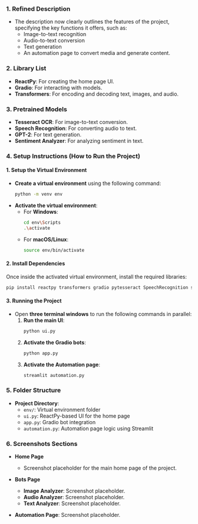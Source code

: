 ### 1. **Refined Description**
- The description now clearly outlines the features of the project, specifying the key functions it offers, such as:
  - Image-to-text recognition
  - Audio-to-text conversion
  - Text generation
  - An automation page to convert media and generate content.

### 2. **Library List**
- **ReactPy**: For creating the home page UI.
- **Gradio**: For interacting with models.
- **Transformers**: For encoding and decoding text, images, and audio.

### 3. **Pretrained Models**
- **Tesseract OCR**: For image-to-text conversion.
- **Speech Recognition**: For converting audio to text.
- **GPT-2**: For text generation.
- **Sentiment Analyzer**: For analyzing sentiment in text.

### 4. **Setup Instructions (How to Run the Project)**

#### 1. **Setup the Virtual Environment**
- **Create a virtual environment** using the following command:
  ```bash
  python -m venv env
  ```
- **Activate the virtual environment**:
  - For **Windows**:
    ```bash
    cd env\Scripts
    .\activate
    ```
  - For **macOS/Linux**:
    ```bash
    source env/bin/activate
    ```

#### 2. **Install Dependencies**
Once inside the activated virtual environment, install the required libraries:
```bash
pip install reactpy transformers gradio pytesseract SpeechRecognition streamlit
```

#### 3. **Running the Project**
- Open **three terminal windows** to run the following commands in parallel:
  1. **Run the main UI**:
     ```bash
     python ui.py
     ```
  2. **Activate the Gradio bots**:
     ```bash
     python app.py
     ```
  3. **Activate the Automation page**:
     ```bash
     streamlit automation.py
     ```

### 5. **Folder Structure**
- **Project Directory**:
  - `env/`: Virtual environment folder
  - `ui.py`: ReactPy-based UI for the home page
  - `app.py`: Gradio bot integration
  - `automation.py`: Automation page logic using Streamlit

### 6. **Screenshots Sections**
- **Home Page**
  - Screenshot placeholder for the main home page of the project.
  
- **Bots Page**
  - **Image Analyzer**: Screenshot placeholder.
  - **Audio Analyzer**: Screenshot placeholder.
  - **Text Analyzer**: Screenshot placeholder.

- **Automation Page**: Screenshot placeholder.
